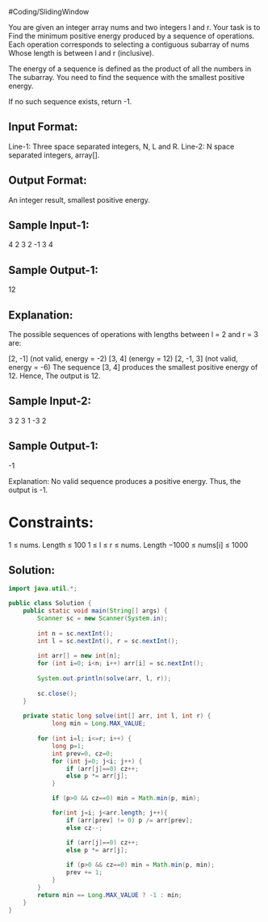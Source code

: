 #Coding/SlidingWindow

You are given an integer array nums and two integers l and r. Your task is to 
Find the minimum positive energy produced by a sequence of operations. 
Each operation corresponds to selecting a contiguous subarray of nums 
Whose length is between l and r (inclusive).

The energy of a sequence is defined as the product of all the numbers in 
The subarray. You need to find the sequence with the smallest positive energy.

If no such sequence exists, return -1.

Input Format:
---------------
Line-1: Three space separated integers, N, L and R.
Line-2: N space separated integers, array[].

Output Format:
-----------------
An integer result, smallest positive energy.

Sample Input-1:
-----------------
4 2 3
2 -1 3 4

Sample Output-1:
-------------------
12

Explanation:
--------------
The possible sequences of operations with lengths between l = 2 and r = 3 are:

\[2, -1] (not valid, energy = -2)
\[3, 4] (energy = 12)
\[2, -1, 3] (not valid, energy = -6)
The sequence \[3, 4] produces the smallest positive energy of 12. Hence, 
The output is 12.

Sample Input-2:
-----------------
3 2 3
1 -3 2

Sample Output-1:
-------------------
-1

Explanation:
No valid sequence produces a positive energy. Thus, the output is -1.

Constraints:
============
1 ≤ nums. Length ≤ 100
1 ≤ l ≤ r ≤ nums. Length
−1000 ≤ nums\[i] ≤ 1000


## Solution:

```java
import java.util.*;

public class Solution {
    public static void main(String[] args) {
        Scanner sc = new Scanner(System.in);
        
        int n = sc.nextInt();
        int l = sc.nextInt(), r = sc.nextInt();
        
        int arr[] = new int[n];
        for (int i=0; i<n; i++) arr[i] = sc.nextInt();
        
        System.out.println(solve(arr, l, r));
        
        sc.close();
    }
    
    private static long solve(int[] arr, int l, int r) {
    		long min = Long.MAX_VALUE;
    		
        for (int i=l; i<=r; i++) {
            long p=1;
            int prev=0, cz=0;
            for (int j=0; j<i; j++) {
                if (arr[j]==0) cz++;
                else p *= arr[j];
            }

            if (p>0 && cz==0) min = Math.min(p, min);

            for(int j=i; j<arr.length; j++){
                if (arr[prev] != 0) p /= arr[prev];
                else cz--;

                if (arr[j]==0) cz++;
                else p *= arr[j];
                
                if (p>0 && cz==0) min = Math.min(p, min);
                prev += 1;
            }
        }
        return min == Long.MAX_VALUE ? -1 : min;
    }
}
```